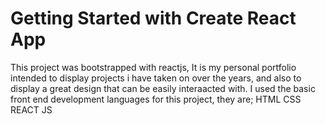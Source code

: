 # Getting Started with Create React App

This project was bootstrapped with reactjs, It is my personal portfolio intended to display projects i have taken on over the years, and also to display a great design that can be easily interaacted with.
I used the basic front end development languages for this project, they are;
HTML
CSS
REACT JS

